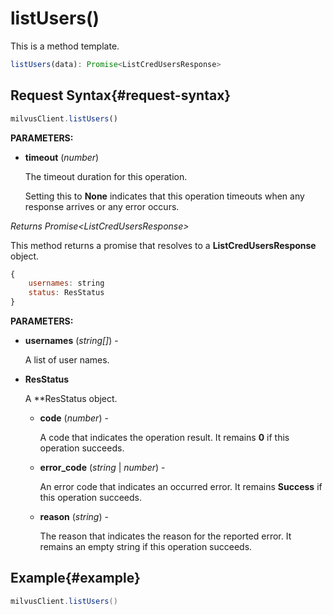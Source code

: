 # listUsers()

This is a method template.

```javascript
listUsers(data): Promise<ListCredUsersResponse>
```

## Request Syntax{#request-syntax}

```javascript
milvusClient.listUsers()
```

**PARAMETERS:**

- **timeout** (*number*)  

    The timeout duration for this operation. 

    Setting this to **None** indicates that this operation timeouts when any response arrives or any error occurs.

*Returns Promise\<ListCredUsersResponse>*

This method returns a promise that resolves to a **ListCredUsersResponse** object.

```javascript
{
    usernames: string
    status: ResStatus
}
```

**PARAMETERS:**

- **usernames** (*string[]*) -

    A list of user names.

- **ResStatus**

    A **ResStatus object.

    - **code** (*number*) -

        A code that indicates the operation result. It remains **0** if this operation succeeds.

    - **error_code** (*string* | *number*) -

        An error code that indicates an occurred error. It remains **Success** if this operation succeeds. 

    - **reason** (*string*) - 

        The reason that indicates the reason for the reported error. It remains an empty string if this operation succeeds.

## Example{#example}

```java
milvusClient.listUsers()
```

